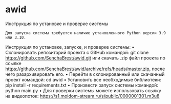 # awid

Инструкция по установке и проверке системы

	Для запуска системы требуется наличие установленного Python версии 3.9 или 3.10.
Инструкция по установке, запуске, и проверке системы:
    • Склонировать репозиторий проекта с GitHub командой: 
      git clone https://github.com/SenchaBrest/awid.git
      или скачать .zip файл проекта по ссылке https://github.com/SenchaBrest/awid/archive/refs/heads/master.zip, после чего разархивировать его.
    • Перейти в склонированный или скачанный проект командой:
      cd awid
    • Установить все необходимые библиотеки:
      pip install -r requirements.txt
    • Произвести запуск системы командой:
      python main.py
    • Для проверки системы можете использовать ссылку на видеопоток:
      https://s1.moidom-stream.ru/s/public/0000001301.m3u8
